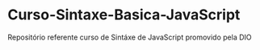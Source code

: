 # Curso-Sintaxe-Basica-JavaScript
Repositório referente curso de Sintáxe de JavaScript promovido pela DIO
